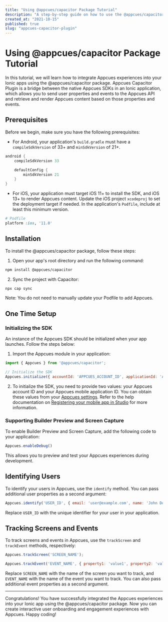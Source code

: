 ```yaml
---
title: "Using @appcues/capacitor Package Tutorial"
description: "A step-by-step guide on how to use the @appcues/capacitor package to integrate Appcues experiences into your Ionic apps."
created_at: "2021-10-15"
published: true
slug: "appcues-capacitor-plugin"
---
```


# Using @appcues/capacitor Package Tutorial

In this tutorial, we will learn how to integrate Appcues experiences into your Ionic apps using the @appcues/capacitor package. Appcues Capacitor Plugin is a bridge between the native Appcues SDKs in an Ionic application, which allows you to send user properties and events to the Appcues API and retrieve and render Appcues content based on those properties and events.

## Prerequisites
Before we begin, make sure you have the following prerequisites:

- For Android, your application's `build.gradle` must have a `compileSdkVersion` of 33+ and `minSdkVersion` of 21+.

```groovy
android {
    compileSdkVersion 33

    defaultConfig {
        minSdkVersion 21
    }
}
```

- For iOS, your application must target iOS 11+ to install the SDK, and iOS 13+ to render Appcues content. Update the iOS project `xcodeproj` to set the deployment target if needed. In the application's `Podfile`, include at least this minimum version.

```ruby
# Podfile
platform :ios, '11.0'
```

## Installation
To install the @appcues/capacitor package, follow these steps:

1. Open your app's root directory and run the following command:

```sh
npm install @appcues/capacitor
```

2. Sync the project with Capacitor:

```sh
npx cap sync
```

Note: You do not need to manually update your Podfile to add Appcues.

## One Time Setup
### Initializing the SDK
An instance of the Appcues SDK should be initialized when your app launches. Follow the steps below:

1. Import the Appcues module in your application:

```javascript
import { Appcues } from '@appcues/capacitor';

// Initialize the SDK
Appcues.initialize({ accountId: 'APPCUES_ACCOUNT_ID', applicationId: 'APPCUES_APPLICATION_ID' });
```

2. To initialize the SDK, you need to provide two values: your Appcues account ID and your Appcues mobile application ID. You can obtain these values from your [Appcues settings](https://studio.appcues.com/settings/account). Refer to the help documentation on [Registering your mobile app in Studio](https://docs.appcues.com/article/848-registering-your-mobile-app-in-studio) for more information.

### Supporting Builder Preview and Screen Capture
To enable Builder Preview and Screen Capture, add the following code to your application:

```javascript
Appcues.enableDebug()
```

This allows you to preview and test your Appcues experiences during development.

## Identifying Users
To identify your users in Appcues, use the `identify` method. You can pass additional user properties as a second argument:

```javascript
Appcues.identify('USER_ID', { email: 'user@example.com', name: 'John Doe' });
```

Replace `USER_ID` with the unique identifier for your user in your application.

## Tracking Screens and Events
To track screens and events in Appcues, use the `trackScreen` and `trackEvent` methods, respectively:

```javascript
Appcues.trackScreen('SCREEN_NAME');

Appcues.trackEvent('EVENT_NAME', { property1: 'value1', property2: 'value2' });
```

Replace `SCREEN_NAME` with the name of the screen you want to track, and `EVENT_NAME` with the name of the event you want to track. You can also pass additional event properties as a second argument.

---

Congratulations! You have successfully integrated the Appcues experiences into your Ionic app using the @appcues/capacitor package. Now you can create interactive user onboarding and engagement experiences with Appcues. Happy coding!
